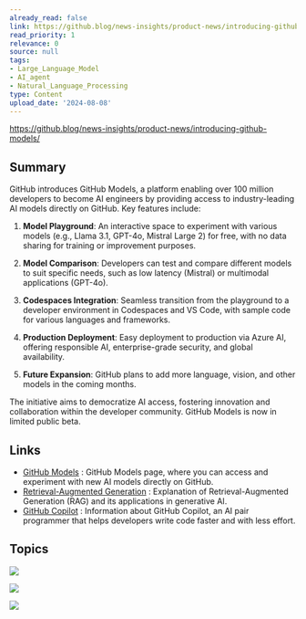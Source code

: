```yaml
---
already_read: false
link: https://github.blog/news-insights/product-news/introducing-github-models/
read_priority: 1
relevance: 0
source: null
tags:
- Large_Language_Model
- AI_agent
- Natural_Language_Processing
type: Content
upload_date: '2024-08-08'
---
```


https://github.blog/news-insights/product-news/introducing-github-models/
## Summary

GitHub introduces GitHub Models, a platform enabling over 100 million developers to become AI engineers by providing access to industry-leading AI models directly on GitHub. Key features include:

1. **Model Playground**: An interactive space to experiment with various models (e.g., Llama 3.1, GPT-4o, Mistral Large 2) for free, with no data sharing for training or improvement purposes.

2. **Model Comparison**: Developers can test and compare different models to suit specific needs, such as low latency (Mistral) or multimodal applications (GPT-4o).

3. **Codespaces Integration**: Seamless transition from the playground to a developer environment in Codespaces and VS Code, with sample code for various languages and frameworks.

4. **Production Deployment**: Easy deployment to production via Azure AI, offering responsible AI, enterprise-grade security, and global availability.

5. **Future Expansion**: GitHub plans to add more language, vision, and other models in the coming months.

The initiative aims to democratize AI access, fostering innovation and collaboration within the developer community. GitHub Models is now in limited public beta.
## Links

- [GitHub Models](https://gh.io/models) : GitHub Models page, where you can access and experiment with new AI models directly on GitHub.
- [Retrieval-Augmented Generation](https://github.blog/2024-04-04-what-is-retrieval-augmented-generation-and-what-does-it-do-for-generative-ai/) : Explanation of Retrieval-Augmented Generation (RAG) and its applications in generative AI.
- [GitHub Copilot](https://github.blog/ai-and-ml/github-copilot/) : Information about GitHub Copilot, an AI pair programmer that helps developers write code faster and with less effort.

## Topics

![](topics/Platform/GitHub%20Models)

![](topics/Platform/Azure%20AI)

![](topics/Platform/Codespaces)